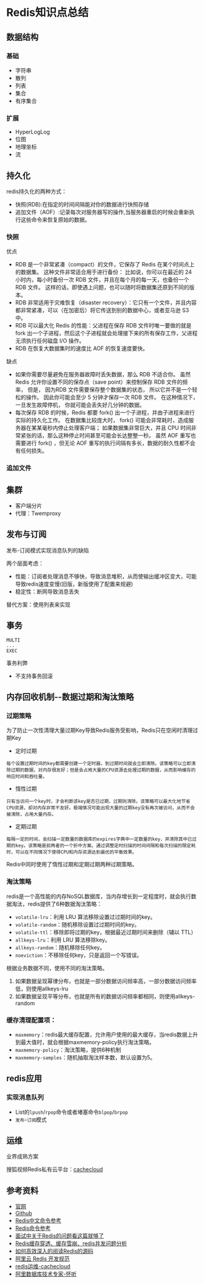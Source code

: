 # Redis知识点总结

## 数据结构
### 基础
* 字符串
* 散列
* 列表
* 集合
* 有序集合

### 扩展
* HyperLogLog
* 位图
* 地理坐标
* 流

## 持久化
redis持久化的两种方式：

* 快照(RDB):在指定的时间间隔能对你的数据进行快照存储
* 追加文件（AOF）:记录每次对服务器写的操作,当服务器重启的时候会重新执行这些命令来恢复原始的数据。

### 快照
优点

* RDB 是一个非常紧凑（compact）的文件，它保存了 Redis 在某个时间点上的数据集。 这种文件非常适合用于进行备份： 比如说，你可以在最近的 24 小时内，每小时备份一次 RDB 文件，并且在每个月的每一天，也备份一个 RDB 文件。 这样的话，即使遇上问题，也可以随时将数据集还原到不同的版本。
* RDB 非常适用于灾难恢复（disaster recovery）：它只有一个文件，并且内容都非常紧凑，可以（在加密后）将它传送到别的数据中心，或者亚马逊 S3 中。
* RDB 可以最大化 Redis 的性能：父进程在保存 RDB 文件时唯一要做的就是 fork 出一个子进程，然后这个子进程就会处理接下来的所有保存工作，父进程无须执行任何磁盘 I/O 操作。
* RDB 在恢复大数据集时的速度比 AOF 的恢复速度要快。

缺点

* 如果你需要尽量避免在服务器故障时丢失数据，那么 RDB 不适合你。 虽然 Redis 允许你设置不同的保存点（save point）来控制保存 RDB 文件的频率， 但是， 因为RDB 文件需要保存整个数据集的状态， 所以它并不是一个轻松的操作。 因此你可能会至少 5 分钟才保存一次 RDB 文件。 在这种情况下， 一旦发生故障停机， 你就可能会丢失好几分钟的数据。
* 每次保存 RDB 的时候，Redis 都要 fork() 出一个子进程，并由子进程来进行实际的持久化工作。 在数据集比较庞大时， fork() 可能会非常耗时，造成服务器在某某毫秒内停止处理客户端； 如果数据集非常巨大，并且 CPU 时间非常紧张的话，那么这种停止时间甚至可能会长达整整一秒。 虽然 AOF 重写也需要进行 fork() ，但无论 AOF 重写的执行间隔有多长，数据的耐久性都不会有任何损失。

### 追加文件

## 集群

* 客户端分片
* 代理：Twemproxy

## 发布与订阅
发布-订阅模式实现消息队列的缺陷

两个层面考虑：

* 性能：订阅者处理消息不够快，导致消息堆积，从而使输出缓冲区变大，可能导致redis速度变慢(旧版，新版使用了配置来规避)
* 稳定性：断网导致消息丢失

替代方案：使用列表来实现

## 事务
```
MULTI
...
EXEC
```
事务利弊
* 不支持事务回滚

## 内存回收机制--数据过期和淘汰策略

### 过期策略
为了防止一次性清理大量过期Key导致Redis服务受影响，Redis只在空闲时清理过期Key

* 定时过期

````
每个设置过期时间的key都需要创建一个定时器，到过期时间就会立即清除。该策略可以立即清除过期的数据，对内存很友好；但是会占用大量的CPU资源去处理过期的数据，从而影响缓存的响应时间和吞吐量。
````
* 惰性过期

```
只有当访问一个key时，才会判断该key是否已过期，过期则清除。该策略可以最大化地节省CPU资源，却对内存非常不友好。极端情况可能出现大量的过期key没有再次被访问，从而不会被清除，占用大量内存。
```
* 定期过期

```
每隔一定的时间，会扫描一定数量的数据库的expires字典中一定数量的key，并清除其中已过期的key。该策略是前两者的一个折中方案。通过调整定时扫描的时间间隔和每次扫描的限定耗时，可以在不同情况下使得CPU和内存资源达到最优的平衡效果。
```
Redis中同时使用了惰性过期和定期过期两种过期策略。

### 淘汰策略
redis是一个高性能的内存NoSQL数据库，当内存增长到一定程度时，就会执行数据淘汰，redis提供了6种数据淘汰策略：

* `volatile-lru`：利用 LRU 算法移除设置过过期时间的key。
* `volatile-random`：随机移除设置过过期时间的key。
* `volatile-ttl`：移除即将过期的key，根据最近过期时间来删除（辅以 TTL）
* `allkeys-lru`：利用 LRU 算法移除key。
* `allkeys-random`：随机移除任何key。
* `noeviction`：不移除任何key，只是返回一个写错误。

根据业务数据不同，使用不同的淘汰策略。

1. 如果数据呈现幂律分布，也就是一部分数据访问频率高，一部分数据访问频率低，则使用allkeys-lru
2. 如果数据呈现平等分布，也就是所有的数据访问频率都相同，则使用allkeys-random


### 缓存清理配置项：

* `maxmemory`：redis最大缓存配置，允许用户使用的最大缓存，当redis数据上升到最大值时，就会根据maxmemory-policy执行淘汰策略。
* `maxmemory-policy`：淘汰策略，提供6种机制
* `maxmemory-samples`：随机抽取淘汰样本数，默认设置为5。

## redis应用
### 实现消息队列
* List的`lpush`/`rpop`命令或者堵塞命令`blpop`/`brpop`
* `发布`-`订阅`模式


## 运维
业界成熟方案

搜狐视频Redis私有云平台：[cachecloud](https://github.com/sohutv/cachecloud)



## 参考资料
* [官网](https://redis.io/)
* [Github](https://github.com/antirez/redis)
* [Redis中文命令参考](http://redisdoc.com/)
* [Redis命令参考](https://redis.io/commands)
* [面试中关于Redis的问题看这篇就够了](https://juejin.im/post/5ad6e4066fb9a028d82c4b66)
* [Redis缓存穿透、缓存雪崩、redis并发问题分析](https://juejin.im/post/5b961172f265da0ab7198f4d)
* [如何高效深入的阅读Redis的源码](https://www.zhihu.com/question/28677076)
* [阿里云 Redis 开发规范](https://www.infoq.cn/article/K7dB5AFKI9mr5Ugbs_px)
* [redis运维-cachecloud](https://github.com/sohutv/cachecloud)
* [阿里数据库技术专家-怀听](https://yq.aliyun.com/users/lc72jj6ue3h36?spm=a2c4e.11153940.blogrightarea257459.2.42626027fjnkwZ)
